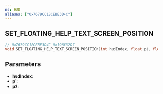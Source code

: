 ```yaml
---
ns: HUD
aliases: ["0x7679CC1BCEBE3D4C"]
---
```

## SET_FLOATING_HELP_TEXT_SCREEN_POSITION

```c
// 0x7679CC1BCEBE3D4C 0x198F32D7
void SET_FLOATING_HELP_TEXT_SCREEN_POSITION(int hudIndex, float p1, float p2);
```

## Parameters
* **hudIndex**: 
* **p1**: 
* **p2**: 

